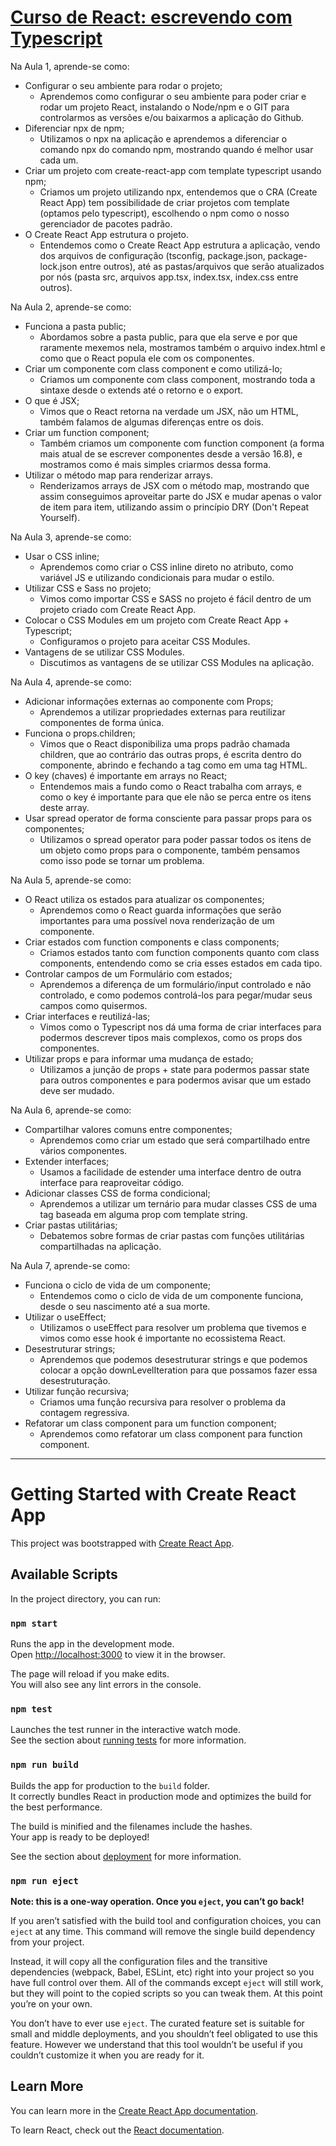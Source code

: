 # [Curso de React: escrevendo com Typescript](https://cursos.alura.com.br/course/react-modernizando-escrever-typescript)

Na Aula 1, aprende-se como:
* Configurar o seu ambiente para rodar o projeto;
    * Aprendemos como configurar o seu ambiente para poder criar e rodar um projeto React, instalando o Node/npm e o GIT para controlarmos as versões e/ou baixarmos a aplicação do Github.
* Diferenciar npx de npm;
    * Utilizamos o npx na aplicação e aprendemos a diferenciar o comando npx do comando npm, mostrando quando é melhor usar cada um.
* Criar um projeto com create-react-app com template typescript usando npm;
    * Criamos um projeto utilizando npx, entendemos que o CRA (Create React App) tem possibilidade de criar projetos com template (optamos pelo typescript), escolhendo o npm como o nosso gerenciador de pacotes padrão.
* O Create React App estrutura o projeto.
    * Entendemos como o Create React App estrutura a aplicação, vendo dos arquivos de configuração (tsconfig, package.json, package-lock.json entre outros), até as pastas/arquivos que serão atualizados por nós (pasta src, arquivos app.tsx, index.tsx, index.css entre outros).

Na Aula 2, aprende-se como:
* Funciona a pasta public;
    * Abordamos sobre a pasta public, para que ela serve e por que raramente mexemos nela, mostramos também o arquivo index.html e como que o React popula ele com os componentes.
* Criar um componente com class component e como utilizá-lo;
    * Criamos um componente com class component, mostrando toda a sintaxe desde o extends até o retorno e o export.
* O que é JSX;
    * Vimos que o React retorna na verdade um JSX, não um HTML, também falamos de algumas diferenças entre os dois.
* Criar um function component;
    * Também criamos um componente com function component (a forma mais atual de se escrever componentes desde a versão 16.8), e mostramos como é mais simples criarmos dessa forma.
* Utilizar o método map para renderizar arrays.
    * Renderizamos arrays de JSX com o método map, mostrando que assim conseguimos aproveitar parte do JSX e mudar apenas o valor de item para item, utilizando assim o princípio DRY (Don't Repeat Yourself).

Na Aula 3, aprende-se como:
* Usar o CSS inline;
    * Aprendemos como criar o CSS inline direto no atributo, como variável JS e utilizando condicionais para mudar o estilo.
* Utilizar CSS e Sass no projeto;
    * Vimos como importar CSS e SASS no projeto é fácil dentro de um projeto criado com Create React App.
* Colocar o CSS Modules em um projeto com Create React App + Typescript;
    * Configuramos o projeto para aceitar CSS Modules.
* Vantagens de se utilizar CSS Modules.
    * Discutimos as vantagens de se utilizar CSS Modules na aplicação.

Na Aula 4, aprende-se como:
* Adicionar informações externas ao componente com Props;
    * Aprendemos a utilizar propriedades externas para reutilizar componentes de forma única.
* Funciona o props.children;
    * Vimos que o React disponibiliza uma props padrão chamada children, que ao contrário das outras props, é escrita dentro do componente, abrindo e fechando a tag como em uma tag HTML.
* O key (chaves) é importante em arrays no React;
    * Entendemos mais a fundo como o React trabalha com arrays, e como o key é importante para que ele não se perca entre os itens deste array.
* Usar spread operator de forma consciente para passar props para os componentes;
    * Utilizamos o spread operator para poder passar todos os itens de um objeto como props para o componente, também pensamos como isso pode se tornar um problema.

Na Aula 5, aprende-se como:
* O React utiliza os estados para atualizar os componentes;
    * Aprendemos como o React guarda informações que serão importantes para uma possível nova renderização de um componente.
* Criar estados com function components e class components;
    * Criamos estados tanto com function components quanto com class components, entendendo como se cria esses estados em cada tipo.
* Controlar campos de um Formulário com estados;
    * Aprendemos a diferença de um formulário/input controlado e não controlado, e como podemos controlá-los para pegar/mudar seus campos como quisermos.
* Criar interfaces e reutilizá-las;
    * Vimos como o Typescript nos dá uma forma de criar interfaces para podermos descrever tipos mais complexos, como os props dos componentes.
* Utilizar props e para informar uma mudança de estado;
    * Utilizamos a junção de props + state para podermos passar state para outros componentes e para podermos avisar que um estado deve ser mudado.

Na Aula 6, aprende-se como:
* Compartilhar valores comuns entre componentes;
    * Aprendemos como criar um estado que será compartilhado entre vários componentes.
* Extender interfaces;
    * Usamos a facilidade de estender uma interface dentro de outra interface para reaproveitar código.
* Adicionar classes CSS de forma condicional;
    * Aprendemos a utilizar um ternário para mudar classes CSS de uma tag baseada em alguma prop com template string.
* Criar pastas utilitárias;
    * Debatemos sobre formas de criar pastas com funções utilitárias compartilhadas na aplicação.

Na Aula 7, aprende-se como:
* Funciona o ciclo de vida de um componente;
    * Entendemos como o ciclo de vida de um componente funciona, desde o seu nascimento até a sua morte.
* Utilizar o useEffect;
    * Utilizamos o useEffect para resolver um problema que tivemos e vimos como esse hook é importante no ecossistema React.
* Desestruturar strings;
    * Aprendemos que podemos desestruturar strings e que podemos colocar a opção downLevelIteration para que possamos fazer essa desestruturação.
* Utilizar função recursiva;
    * Criamos uma função recursiva para resolver o problema da contagem regressiva.
* Refatorar um class component para um function component;
    * Aprendemos como refatorar um class component para function component.

---
# Getting Started with Create React App

This project was bootstrapped with [Create React App](https://github.com/facebook/create-react-app).

## Available Scripts

In the project directory, you can run:

### `npm start`

Runs the app in the development mode.\
Open [http://localhost:3000](http://localhost:3000) to view it in the browser.

The page will reload if you make edits.\
You will also see any lint errors in the console.

### `npm test`

Launches the test runner in the interactive watch mode.\
See the section about [running tests](https://facebook.github.io/create-react-app/docs/running-tests) for more information.

### `npm run build`

Builds the app for production to the `build` folder.\
It correctly bundles React in production mode and optimizes the build for the best performance.

The build is minified and the filenames include the hashes.\
Your app is ready to be deployed!

See the section about [deployment](https://facebook.github.io/create-react-app/docs/deployment) for more information.

### `npm run eject`

**Note: this is a one-way operation. Once you `eject`, you can’t go back!**

If you aren’t satisfied with the build tool and configuration choices, you can `eject` at any time. This command will remove the single build dependency from your project.

Instead, it will copy all the configuration files and the transitive dependencies (webpack, Babel, ESLint, etc) right into your project so you have full control over them. All of the commands except `eject` will still work, but they will point to the copied scripts so you can tweak them. At this point you’re on your own.

You don’t have to ever use `eject`. The curated feature set is suitable for small and middle deployments, and you shouldn’t feel obligated to use this feature. However we understand that this tool wouldn’t be useful if you couldn’t customize it when you are ready for it.

## Learn More

You can learn more in the [Create React App documentation](https://facebook.github.io/create-react-app/docs/getting-started).

To learn React, check out the [React documentation](https://reactjs.org/).
